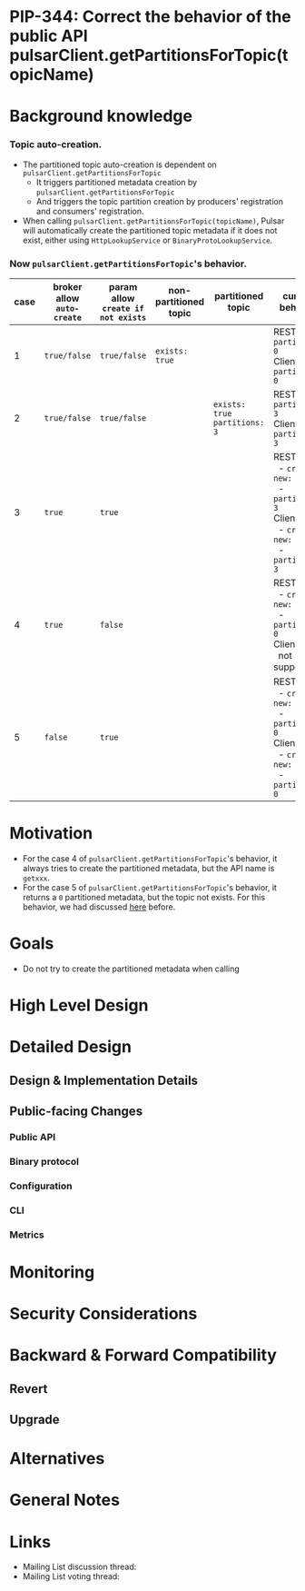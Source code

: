 # PIP-344: Correct the behavior of the public API pulsarClient.getPartitionsForTopic(topicName)

# Background knowledge

### Topic auto-creation.
- The partitioned topic auto-creation is dependent on `pulsarClient.getPartitionsForTopic`
    - It triggers partitioned metadata creation by `pulsarClient.getPartitionsForTopic`
    - And triggers the topic partition creation by producers' registration and consumers' registration.
- When calling `pulsarClient.getPartitionsForTopic(topicName)`, Pulsar will automatically create the partitioned topic metadata if it does not exist, either using `HttpLookupService` or `BinaryProtoLookupService`.

### Now `pulsarClient.getPartitionsForTopic`'s behavior.
| case | broker allow `auto-create` | param allow <br> `create if not exists` | non-partitioned topic | partitioned topic |  current behavior |
| --- | --- | --- | --- | --- | --- |
| 1 | `true/false` | `true/false` | `exists: true` | | REST API: `partitions: 0`<br> Client API: `partitions: 0` |
| 2 | `true/false` | `true/false` | | `exists: true` <br> `partitions: 3` | REST API: `partitions: 3`<br> Client API: `partitions: 3` |
| 3 | `true` | `true` | | | REST API: <br> &nbsp;&nbsp;- `create new: true` <br> &nbsp;&nbsp;- `partitions: 3` <br> Client API: <br> &nbsp;&nbsp;- `create new: true` <br> &nbsp;&nbsp;- `partitions: 3` <br> |
| 4 | `true` | `false` | | | REST API: <br> &nbsp;&nbsp;- `create new: false` <br> &nbsp;&nbsp;- `partitions: 0` <br> Client API: <br> &nbsp;&nbsp;not support <br> |
| 5 | `false` | `true` | | | REST API: <br> &nbsp;&nbsp;- `create new: false` <br> &nbsp;&nbsp;- `partitions: 0` <br> Client API: <br> &nbsp;&nbsp;- `create new: false` <br> &nbsp;&nbsp;- `partitions: 0` <br> |

# Motivation

- For the case 4 of `pulsarClient.getPartitionsForTopic`'s behavior, it always tries to create the partitioned metadata, but the API name is `getxxx`.
- For the case 5 of `pulsarClient.getPartitionsForTopic`'s behavior, it returns a `0` partitioned metadata, but the topic not exists. For this behavior, we had discussed [here](https://github.com/apache/pulsar/issues/8813) before.

# Goals

- Do not try to create the partitioned metadata when calling 


# High Level Design

<!--
Describe the design of your solution in *high level*.
Describe the solution end to end, from a birds-eye view.
Don't go into implementation details in this section.

I should be able to finish reading from beginning of the PIP to here (including) and understand the feature and 
how you intend to solve it, end to end.

DON'T
* Avoid code snippets, unless it's essential to explain your intent.
-->

# Detailed Design

## Design & Implementation Details

<!--
This is the section where you dive into the details. It can be:
* Concrete class names and their roles and responsibility, including methods.
* Code snippets of existing code.
* Interface names and its methods.
* ...
-->

## Public-facing Changes

<!--
Describe the additions you plan to make for each public facing component. 
Remove the sections you are not changing.
Clearly mark any changes which are BREAKING backward compatability.
-->

### Public API
<!--
When adding a new endpoint to the REST API, please make sure to document the following:

* path
* query parameters
* HTTP body parameters, usually as JSON.
* Response codes, and for each what they mean.
  For each response code, please include a detailed description of the response body JSON, specifying each field and what it means.
  This is the place to document the errors.
-->

### Binary protocol

### Configuration

### CLI

### Metrics

<!--
For each metric provide:
* Full name
* Description
* Attributes (labels)
* Unit
-->


# Monitoring

<!-- 
Describe how the changes you make in this proposal should be monitored. 
Don't describe the detailed metrics - they should be at "Public-facing Changes" / "Metrics" section.
Describe how the user will use the metrics to monitor the feature: Which alerts they should set up, which thresholds, ...
-->

# Security Considerations
<!--
A detailed description of the security details that ought to be considered for the PIP. This is most relevant for any new HTTP endpoints, new Pulsar Protocol Commands, and new security features. The goal is to describe details like which role will have permission to perform an action.

An important aspect to consider is also multi-tenancy: Does the feature I'm adding have the permissions / roles set in such a way that prevent one tenant accessing another tenant's data/configuration? For example, the Admin API to read a specific message for a topic only allows a client to read messages for the target topic. However, that was not always the case. CVE-2021-41571 (https://github.com/apache/pulsar/wiki/CVE-2021-41571) resulted because the API was incorrectly written and did not properly prevent a client from reading another topic's messages even though authorization was in place. The problem was missing input validation that verified the requested message was actually a message for that topic. The fix to CVE-2021-41571 was input validation. 

If there is uncertainty for this section, please submit the PIP and request for feedback on the mailing list.
-->

# Backward & Forward Compatibility

## Revert

<!--
Describe a cookbook detailing the steps required to revert pulsar to previous version *without* this feature.
-->

## Upgrade

<!--
Specify the list of instructions, if there are such, needed to perform before/after upgrading to Pulsar version containing this feature.
-->

# Alternatives

<!--
If there are alternatives that were already considered by the authors or, after the discussion, by the community, and were rejected, please list them here along with the reason why they were rejected.
-->

# General Notes

# Links

<!--
Updated afterwards
-->
* Mailing List discussion thread:
* Mailing List voting thread:
